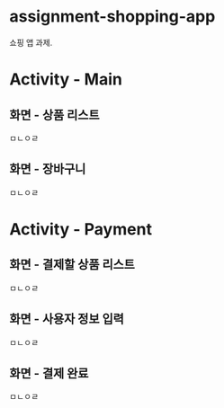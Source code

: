 # assignment-shopping-app
쇼핑 앱 과제.

# Activity - Main
## 화면 - 상품 리스트
ㅁㄴㅇㄹ

## 화면 - 장바구니
ㅁㄴㅇㄹ



# Activity - Payment
## 화면 - 결제할 상품 리스트
ㅁㄴㅇㄹ

## 화면 - 사용자 정보 입력
ㅁㄴㅇㄹ

## 화면 - 결제 완료
ㅁㄴㅇㄹ


